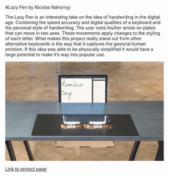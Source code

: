 #Lazy Pen by Nicolas Nahornyj

The Lazy Pen is an interesting take on the idea of handwriting in the digital age. Combining the speed accuracy and digital qualities of a keyboard and the personal style of handwriting. The user rests his/her wrists on plates that can move in two axes. These movements apply changes to the styling of each letter. What makes this project really stand out from other alternative keyboards is the way that it captures the gestural human emotion. If this idea was able to be physically simplified it would have a large potential to make it’s way into popular use.

![Lazy Pen setup photot](assets/lazypen.jpg)

[Link to project page](http://www.nahornyj.com/lazypen.html)